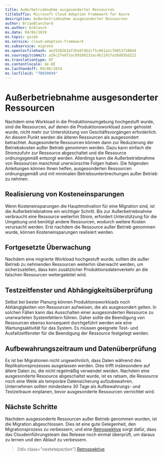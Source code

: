 ```yaml
---
title: Außerbetriebnahme ausgesonderter Ressourcen
titleSuffix: Microsoft Cloud Adoption Framework for Azure
description: Außerbetriebnahme ausgesonderter Ressourcen
author: BrianBlanchard
ms.author: brblanch
ms.date: 04/04/2019
ms.topic: guide
ms.service: cloud-adoption-framework
ms.subservice: migrate
ms.openlocfilehash: ae2538263af35e8fdb2cf5c861a2c7b0537108d4
ms.sourcegitcommit: a26c27ed72ac89198231ec4b11917a20d03bd222
ms.translationtype: HT
ms.contentlocale: de-DE
ms.lasthandoff: 09/06/2019
ms.locfileid: "70839048"
---
```

# <a name="decommission-retired-assets"></a>Außerbetriebnahme ausgesonderter Ressourcen

Nachdem eine Workload in die Produktionsumgebung hochgestuft wurde, sind die Ressourcen, auf denen die Produktionsworkload zuvor gehostet wurde, nicht mehr zur Unterstützung von Geschäftsvorgängen erforderlich. An diesem Punkt werden die älteren Ressourcen als ausgesondert betrachtet. Ausgesonderte Ressourcen können dann zur Reduzierung der Betriebskosten außer Betrieb genommen werden. Dazu kann einfach die Stromzufuhr zur Ressource abgeschaltet und die Ressource ordnungsgemäß entsorgt werden. Allerdings kann die Außerbetriebnahme von Ressourcen manchmal unerwünschte Folgen haben. Die folgenden Anleitungen können Ihnen helfen, ausgesonderten Ressourcen ordnungsgemäß und mit minimalen Betriebsunterbrechungen außer Betrieb zu nehmen.

## <a name="cost-savings-realization"></a>Realisierung von Kosteneinsparungen

Wenn Kosteneinsparungen die Hauptmotivation für eine Migration sind, ist die Außerbetriebnahme ein wichtiger Schritt. Bis zur Außerbetriebnahme verbraucht eine Ressource weiterhin Strom, erfordert Unterstützung für die Umgebung und benötigt andere Ressourcen, wodurch weitere Kosten verursacht werden. Erst nachdem die Ressource außer Betrieb genommen wurde, können Kosteneinsparungen realisiert werden.

## <a name="continued-monitoring"></a>Fortgesetzte Überwachung

Nachdem eine migrierte Workload hochgestuft wurde, sollten die außer Betrieb zu nehmenden Ressourcen weiterhin überwacht werden, um sicherzustellen, dass kein zusätzlicher Produktionsdatenverkehr an die falschen Ressourcen weitergeleitet wird.

## <a name="testing-windows-and-dependency-validation"></a>Testzeitfenster und Abhängigkeitsüberprüfung

Selbst bei bester Planung können Produktionsworkloads noch Abhängigkeiten von Ressourcen aufweisen, die als ausgesondert gelten. In solchen Fällen kann das Ausschalten einer ausgesonderten Ressource zu unerwarteten Systemfehlern führen. Daher sollte die Beendigung von Ressourcen ebenso konsequent durchgeführt werden wie eine Wartungsaktivität für das System. Es müssen geeignete Test- und Ausfallzeitfenster für die Beendigung der Ressource festgelegt werden.

## <a name="holding-period-and-data-validation"></a>Aufbewahrungszeitraum und Datenüberprüfung

Es ist bei Migrationen nicht ungewöhnlich, dass Daten während des Replikationsprozesses ausgelassen werden. Dies trifft insbesondere auf ältere Daten zu, die nicht regelmäßig verwendet werden. Nachdem eine ausgesonderte Ressource abgeschaltet wurde, ist es ratsam, die Ressource noch eine Weile als temporäre Datensicherung aufzubewahren. Unternehmen sollten mindestens 30 Tage als Aufbewahrungs- und Testzeitraum einplanen, bevor ausgesonderte Ressourcen vernichtet wird.

## <a name="next-steps"></a>Nächste Schritte

Nachdem ausgesonderte Ressourcen außer Betrieb genommen wurden, ist die Migration abgeschlossen. Dies ist eine gute Gelegenheit, den Migrationsprozess zu verbessern, und eine [Retrospektive](./retrospective.md) sorgt dafür, dass das Cloudeinführungsteam das Release noch einmal überprüft, um daraus zu lernen und den Ablauf zu verbessern.

> [!div class="nextstepaction"]
> [Retrospektive](./retrospective.md)
